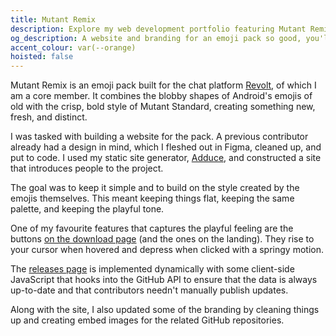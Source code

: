 ```yaml
---
title: Mutant Remix
description: Explore my web development portfolio featuring Mutant Remix, a distinctive emoji pack I designed for the Revolt chat platform. Discover how I transformed concept designs into an interactive website using my static site generator Adduce, implemented dynamic GitHub API integration, and created playful animations that perfectly capture the emoji pack's unique personality.
og_description: A website and branding for an emoji pack so good, you'll never want to use another.
accent_colour: var(--orange)
hoisted: false
---
```


Mutant Remix is an emoji pack built for the chat platform [Revolt](https://revolt.chat), of which I am a core member. It combines the blobby shapes of Android's emojis of old with the crisp, bold style of Mutant Standard, creating something new, fresh, and distinct.

I was tasked with building a website for the pack. A previous contributor already had a design in mind, which I fleshed out in Figma, cleaned up, and put to code. I used my static site generator, [Adduce](https://adduce.vale.rocks), and constructed a site that introduces people to the project.

The goal was to keep it simple and to build on the style created by the emojis themselves. This meant keeping things flat, keeping the same palette, and keeping the playful tone.

One of my favourite features that captures the playful feeling are the buttons [on the download page](https://mutant.revolt.chat/downloads) (and the ones on the landing). They rise to your cursor when hovered and depress when clicked with a springy motion.

The [releases page](https://mutant.revolt.chat/releases) is implemented dynamically with some client-side JavaScript that hooks into the GitHub API to ensure that the data is always up-to-date and that contributors needn't manually publish updates.

Along with the site, I also updated some of the branding by cleaning things up and creating embed images for the related GitHub repositories.
